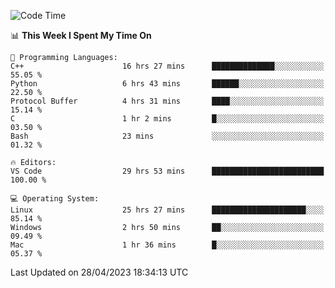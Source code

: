 
<!--START_SECTION:waka-->
![Code Time](http://img.shields.io/badge/Code%20Time-689%20hrs%2031%20mins-blue)

📊 **This Week I Spent My Time On** 

```text
💬 Programming Languages: 
C++                      16 hrs 27 mins      ██████████████░░░░░░░░░░░   55.05 % 
Python                   6 hrs 43 mins       ██████░░░░░░░░░░░░░░░░░░░   22.50 % 
Protocol Buffer          4 hrs 31 mins       ████░░░░░░░░░░░░░░░░░░░░░   15.14 % 
C                        1 hr 2 mins         █░░░░░░░░░░░░░░░░░░░░░░░░   03.50 % 
Bash                     23 mins             ░░░░░░░░░░░░░░░░░░░░░░░░░   01.32 % 

🔥 Editors: 
VS Code                  29 hrs 53 mins      █████████████████████████   100.00 % 

💻 Operating System: 
Linux                    25 hrs 27 mins      █████████████████████░░░░   85.14 % 
Windows                  2 hrs 50 mins       ██░░░░░░░░░░░░░░░░░░░░░░░   09.49 % 
Mac                      1 hr 36 mins        █░░░░░░░░░░░░░░░░░░░░░░░░   05.37 % 
```


 Last Updated on 28/04/2023 18:34:13 UTC
<!--END_SECTION:waka-->

